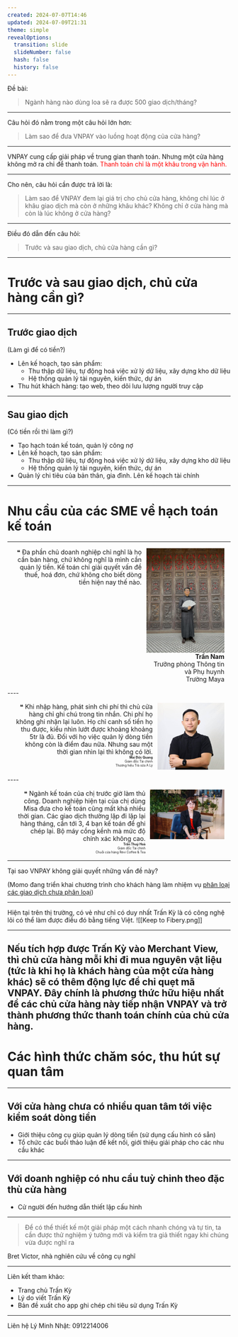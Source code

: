 ```yaml
---
created: 2024-07-07T14:46
updated: 2024-07-09T21:31
theme: simple
revealOptions:
  transition: slide
  slideNumber: false
  hash: false
  history: false
---
```

<style>
.fragment.red {
  color: red;
}
/* 
* {
  margin: 0;
  padding: 0;
  min-width: 0;
  min-height: 0;
  box-sizing: border-box;
} */
::before,
::after {
  box-sizing: inherit;
}

.wrap {
  display: flex;
  gap: .75em;
  margin: 1em;
  text-align: end
}

.col1 {
  display: flex;
  flex-direction: column;
}

.col1 .author {
  align-self: end;
  font-size: .5em
}

div img {
  max-width: 100%;
  height: auto;
  display: block;
}

span {
  align-self: end;
}
</style>

Đề bài:
> Ngành hàng nào dùng loa sẽ ra được 500 giao dịch/tháng?
---

Câu hỏi đó nằm trong một câu hỏi lớn hơn:
> Làm sao để đưa VNPAY vào luồng hoạt động của cửa hàng?

---
VNPAY cung cấp giải pháp về trung gian thanh toán. Nhưng một cửa hàng không mở ra chỉ để thanh toán. <span class="fragment red">Thanh toán chỉ là một khâu trong vận hành.</span>

---

Cho nên, câu hỏi cần được trả lời là:
> Làm sao để VNPAY đem lại giá trị cho chủ cửa hàng, không chỉ lúc ở khâu giao dịch mà còn ở những khâu khác? Không chỉ ở cửa hàng mà còn là lúc không ở cửa hàng?
---

Điều đó dẫn đến câu hỏi:
> Trước và sau giao dịch, chủ cửa hàng cần gì?
---

# Trước và sau giao dịch, chủ cửa hàng cần gì?
----
## Trước giao dịch 
(Làm gì để có tiền?)  <!-- .element: class="fragment" -->
- Lên kế hoạch, tạo sản phẩm:<!-- .element: class="fragment" -->
    - Thu thập dữ liệu, tự động hoá việc xử lý dữ liệu, xây dựng kho dữ liệu<!-- .element: class="fragment" -->
    - Hệ thống quản lý tài nguyên, kiến thức, dự án<!-- .element: class="fragment" -->
- Thu hút khách hàng: tạo web, theo dõi lưu lượng người truy cập<!-- .element: class="fragment" -->

----
## Sau giao dịch
(Có tiền rồi thì làm gì?) <!-- .element: class="fragment" -->
- Tạo hạch toán kế toán, quản lý công nợ <!-- .element: class="fragment" -->
- Lên kế hoạch, tạo sản phẩm: <!-- .element: class="fragment" -->
    - Thu thập dữ liệu, tự động hoá việc xử lý dữ liệu, xây dựng kho dữ liệu <!-- .element: class="fragment" -->
    - Hệ thống quản lý tài nguyên, kiến thức, dự án <!-- .element: class="fragment" -->
- Quản lý chi tiêu của bản thân, gia đình. Lên kế hoạch tài chính <!-- .element: class="fragment" -->

---
# Nhu cầu của các SME về hạch toán kế toán
----
<div class="wrap">
  <div class="col1">
    <div>❝ Đa phần chủ doanh nghiệp chỉ nghĩ là họ cần bán hàng, chứ không nghĩ là mình cần quản lý tiền. Kế toán chỉ giải quyết vấn đề thuế, hoá đơn, chứ không cho biết dòng tiền hiện nay thế nào.</div>
  </div>
  <div class="col2">
  <img src="Trần Nam.jpg">
    <div class='author'><div><strong>Trần Nam</strong></div>
    <div>Trưởng phòng Thông tin và Phụ huynh</div>
    <div>Trường Maya</div></div>
  </div>
</div>
----
<div class="wrap">
  <div class="col1">
    <div>❝ Khi nhập hàng, phát sinh chi phí thì chủ cửa hàng chỉ ghi chú trong tin nhắn. Chi phí họ không ghi nhận lại luôn. Họ chỉ canh số tiền họ thu được, kiểu nhìn lướt được khoảng khoảng 5tr là đủ. Đối với họ việc quản lý dòng tiền không còn là điểm đau nữa. Nhưng sau một thời gian nhìn lại thì không có lời.</div>
    <div class='author'><div><strong>Mai Đức Quang</strong></div>
    <div>Giám đốc Tài chính</div>
    <div>Thương hiệu Trà sữa A Lỳ</div></div>
  </div>
  <div class="col2"><img src="Mai Quang.jpg"></div>
</div>
----
<div class="wrap">
  <div class="col1">
    <div>❝ Ngành kế toán của chị trước giờ làm thủ công. Doanh nghiệp hiện tại của chị dùng Misa đưa cho kế toán cũng mất khá nhiều thời gian. Các giao dịch thường lặp đi lặp lại hàng tháng, cần tới 3, 4 bạn kế toán để ghi chép lại. Bộ máy cồng kềnh mà mức độ chính xác không cao.</div>
    <div class='author'><div><strong>Trần Thuý Hoà</strong></div>
    <div>Giám đốc Tài chính</div>
    <div>Chuỗi cửa hàng Révi Coffee & Tea</div></div>
  </div>
  <div class="col2"><img src="Trần Thuý Hoà.jpg"></div>
</div>

---
Tại sao VNPAY không giải quyết những vấn đề này?

(Momo đang triển khai chương trình cho khách hàng làm nhiệm vụ [phân loại các giao dịch chưa phân loại](https://www.momo.vn/tin-tuc/khuyen-mai/lam-nhiem-vu-phan-loai-giao-dich-100-co-qua-0d-6156))

---
Hiện tại trên thị trường, có vẻ như chỉ có duy nhất Trấn Kỳ là có công nghệ lõi có thể làm được điều đó bằng tiếng Việt. 
![[Keep to Fibery.png]]

---
<span class="fragment">Nếu tích hợp được Trấn Kỳ vào Merchant View, thì chủ cửa hàng mỗi khi đi mua nguyên vật liệu (tức là khi họ là khách hàng của một cửa hàng khác) sẽ có thêm động lực để chỉ quẹt mã VNPAY. Đây chính là phương thức hữu hiệu nhất để các chủ cửa hàng này tiếp nhận VNPAY và trở thành phương thức thanh toán chính của chủ cửa hàng.
</span>
---
# Các hình thức chăm sóc, thu hút sự quan tâm
----
## Với cửa hàng chưa có nhiều quan tâm tới việc kiểm soát dòng tiền
- Giới thiệu công cụ giúp quản lý dòng tiền (sử dụng cấu hình có sẵn) <!-- .element: class="fragment" -->
- Tổ chức các buổi thảo luận để kết nối, giới thiệu giải pháp cho các nhu cầu khác <!-- .element: class="fragment" -->
----
## Với doanh nghiệp có nhu cầu tuỳ chỉnh theo đặc thù cửa hàng
- Cử người đến hướng dẫn thiết lập cấu hình  <!-- .element: class="fragment" -->

---
> Để có thể thiết kế một giải pháp một cách nhanh chóng và tự tin, ta cần được thử nghiệm ý tưởng mới và kiểm tra giả thiết ngay khi chúng vừa được nghĩ ra

Bret Victor, nhà nghiên cứu về công cụ nghĩ

---
Liên kết tham khảo:
- Trang chủ Trấn Kỳ
- Lý do viết Trấn Kỳ
- Bản đề xuất cho app ghi chép chi tiêu sử dụng Trấn Kỳ
---
Liên hệ
Lý Minh Nhật: 0912214006

